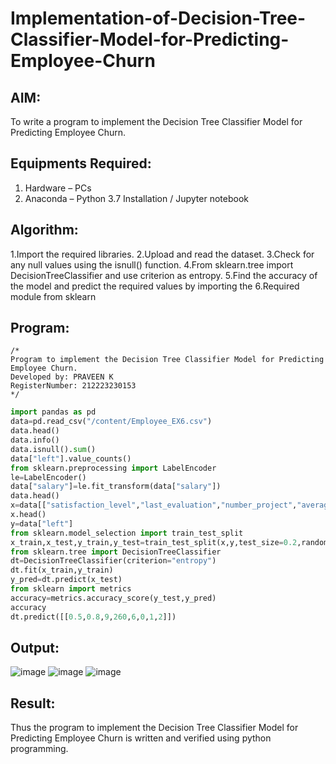# Implementation-of-Decision-Tree-Classifier-Model-for-Predicting-Employee-Churn

## AIM:
To write a program to implement the Decision Tree Classifier Model for Predicting Employee Churn.

## Equipments Required:
1. Hardware – PCs
2. Anaconda – Python 3.7 Installation / Jupyter notebook

## Algorithm:
1.Import the required libraries.
2.Upload and read the dataset.
3.Check for any null values using the isnull() function.
4.From sklearn.tree import DecisionTreeClassifier and use criterion as entropy.
5.Find the accuracy of the model and predict the required values by importing the
6.Required module from sklearn

## Program:
```
/*
Program to implement the Decision Tree Classifier Model for Predicting Employee Churn.
Developed by: PRAVEEN K
RegisterNumber: 212223230153
*/
```
```python
import pandas as pd
data=pd.read_csv("/content/Employee_EX6.csv")
data.head()
data.info()
data.isnull().sum()
data["left"].value_counts()
from sklearn.preprocessing import LabelEncoder
le=LabelEncoder()
data["salary"]=le.fit_transform(data["salary"])
data.head()
x=data[["satisfaction_level","last_evaluation","number_project","average_montly_hours","time_spend_company","Work_accident","promotion_last_5years","salary"]]
x.head()
y=data["left"]
from sklearn.model_selection import train_test_split
x_train,x_test,y_train,y_test=train_test_split(x,y,test_size=0.2,random_state=100)
from sklearn.tree import DecisionTreeClassifier
dt=DecisionTreeClassifier(criterion="entropy")
dt.fit(x_train,y_train)
y_pred=dt.predict(x_test)
from sklearn import metrics
accuracy=metrics.accuracy_score(y_test,y_pred)
accuracy
dt.predict([[0.5,0.8,9,260,6,0,1,2]])
```

## Output:
![image](https://github.com/RANJEETH17/Implementation-of-Decision-Tree-Classifier-Model-for-Predicting-Employee-Churn/assets/120718823/47e2a472-50b5-47be-8063-5b9a919b0423)
![image](https://github.com/RANJEETH17/Implementation-of-Decision-Tree-Classifier-Model-for-Predicting-Employee-Churn/assets/120718823/53dc33ec-6238-47ae-a106-05352df257ea)
![image](https://github.com/RANJEETH17/Implementation-of-Decision-Tree-Classifier-Model-for-Predicting-Employee-Churn/assets/120718823/1dafbcf9-fbaf-469c-8858-f63ae3893928)





## Result:
Thus the program to implement the  Decision Tree Classifier Model for Predicting Employee Churn is written and verified using python programming.
